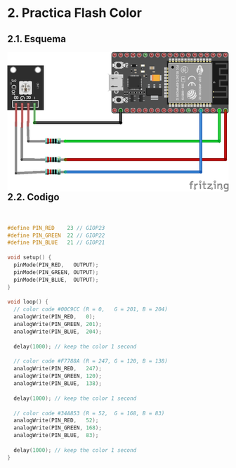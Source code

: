 # 2. Practica Flash Color

## 2.1. Esquema

<img src="Smd.png"
     alt="Esquema"
     style="float: left; margin-right: 10px;" />

<br>

## 2.2. Codigo
<br>

``` C++
#define PIN_RED    23 // GIOP23
#define PIN_GREEN  22 // GIOP22
#define PIN_BLUE   21 // GIOP21

void setup() {
  pinMode(PIN_RED,   OUTPUT);
  pinMode(PIN_GREEN, OUTPUT);
  pinMode(PIN_BLUE,  OUTPUT);
}

void loop() {
  // color code #00C9CC (R = 0,   G = 201, B = 204)
  analogWrite(PIN_RED,   0);
  analogWrite(PIN_GREEN, 201);
  analogWrite(PIN_BLUE,  204);

  delay(1000); // keep the color 1 second

  // color code #F7788A (R = 247, G = 120, B = 138)
  analogWrite(PIN_RED,   247);
  analogWrite(PIN_GREEN, 120);
  analogWrite(PIN_BLUE,  138);

  delay(1000); // keep the color 1 second

  // color code #34A853 (R = 52,  G = 168, B = 83)
  analogWrite(PIN_RED,   52);
  analogWrite(PIN_GREEN, 168);
  analogWrite(PIN_BLUE,  83);

  delay(1000); // keep the color 1 second
}

```